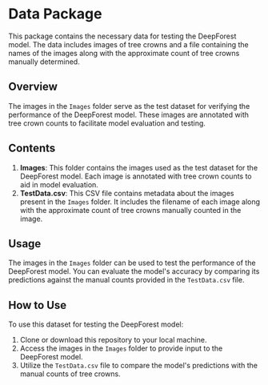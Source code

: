 # Data Package

This package contains the necessary data for testing the DeepForest model. The data includes images of tree crowns and a file containing the names of the images along with the approximate count of tree crowns manually determined.

## Overview

The images in the `Images` folder serve as the test dataset for verifying the performance of the DeepForest model. These images are annotated with tree crown counts to facilitate model evaluation and testing.

## Contents

1. **Images**: This folder contains the images used as the test dataset for the DeepForest model. Each image is annotated with tree crown counts to aid in model evaluation.
2. **TestData.csv**: This CSV file contains metadata about the images present in the `Images` folder. It includes the filename of each image along with the approximate count of tree crowns manually counted in the image.

## Usage

The images in the `Images` folder can be used to test the performance of the DeepForest model. You can evaluate the model's accuracy by comparing its predictions against the manual counts provided in the `TestData.csv` file.

## How to Use

To use this dataset for testing the DeepForest model:

1. Clone or download this repository to your local machine.
2. Access the images in the `Images` folder to provide input to the DeepForest model.
3. Utilize the `TestData.csv` file to compare the model's predictions with the manual counts of tree crowns.
